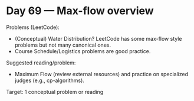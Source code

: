 # Day 69 — Max-flow overview

Problems (LeetCode):
- (Conceptual) Water Distribution? LeetCode has some max-flow style problems but not many canonical ones.
- Course Schedule/Logistics problems are good practice.

Suggested reading/problem:
- Maximum Flow (review external resources) and practice on specialized judges (e.g., cp-algorithms).

Target: 1 conceptual problem or reading
